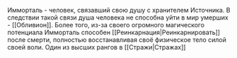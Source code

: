 Имморталь - человек, связавший свою душу с хранителем Источника. В следствии такой связи душа человека не способна уйти в мир умерших - [[Обливион]]. Более того, из-за своего огромного магического потенциала Имморталь способен [[Реинкарнация|Реинкарнировать]] после смерти, полностью восстанавливая своё физическое тело силой своей воли. Один из высших рангов в [[Стражи|Стражах]]